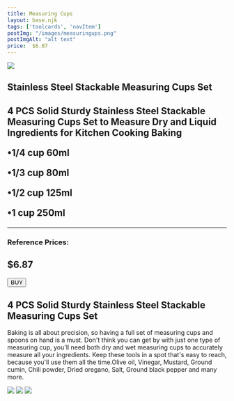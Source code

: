 ```yaml
---
title: Measuring Cups
layout: base.njk
tags: ['toolcards', 'navItem']
postImg: "/images/measuringups.png"
postImgAlt: "alt text"
price:  $6.87 
---
```

<section class="tool_container">
       <img src ="/images/tooldetail/CupSet.jpg">
      <div class="text">
        <h1>Stainless Steel Stackable Measuring Cups Set<h1>
        <p>4 PCS Solid Sturdy Stainless Steel Stackable Measuring Cups Set to Measure Dry and Liquid Ingredients for Kitchen Cooking Baking</p>
        <p>•1/4 cup 60ml</p>
        <p>•1/3 cup 80ml</p>
        <p>•1/2 cup 125ml</p>
        <p>•1 cup 250ml</p>
        <hr />
        <!--  need add colors in the checked css-->
        <span class="fa fa-star checked"></span>
        <span class="fa fa-star checked"></span>
        <span class="fa fa-star checked"></span>
        <span class="fa fa-star"></span>
        <span class="fa fa-star"></span>
       <h3>Reference Prices: <h2>$6.87</h2> </h3> 
        <form method="get" action="https://www.aliexpress.com/item/2251832044328423.html?gatewayAdapt=4itemAdapt"><button class="button" type ="submit">BUY</button></form>
      </div>
        </section>
    <!-- content-->
    <div class="toolbody">
        <div class="bodycontext">
         <h2>4 PCS Solid Sturdy Stainless Steel Stackable Measuring Cups Set </h2>
        <p>Baking is all about precision, so having a full set of measuring cups and spoons on hand is a must. Don't think you can get by with just one type of measuring cup, you'll need both dry and wet measuring cups to accurately measure all your ingredients. Keep these tools in a spot that's easy to reach, because you'll use them all the time.Olive oil, Vinegar, Mustard, Ground cumin, Chili powder, Dried oregano, Salt, Ground black pepper and many more.</p>
        </div>
        <div class="bodyimg">
         <img src ="/images/MeasuringCups.jpg"">
         <img src ="/images/tooldetail/CupSet2.jpg"> 
         <img src ="/images/tooldetail/CupSet3.jpg"> 
        </div>
      </div>
